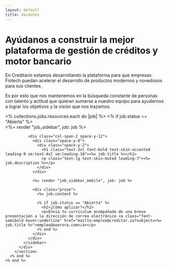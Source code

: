 ```yaml
---
layout: default
title: Vacantes
---
```


<main>
  <div class="bg-skin-alternate">
    <div class="py-16 mx-auto max-w-7xl px-4 sm:py-24 sm:px-6 lg:py-32">
      <div class="text-center">
        <h1 class="text-4xl tracking-tight font-extrabold text-skin-alternate-2 sm:text-5xl md:text-6xl">
          <span class="block">Ayúdanos a construir la mejor plataforma</span>
          <span class="block text-skin-accented mt-3">de gestión de créditos y motor bancario</span>
        </h1>
        <p class="mt-3 max-w-md mx-auto text-base text-skin-muted sm:text-lg md:mt-5 md:text-xl md:max-w-3xl">En Creditario estamos desarrollando la plataforma para que empresas Fintech puedan acelerar el desarrollo de productos modernos y novedosos para sus clientes.</p>
        <p class="mt-3 max-w-md mx-auto text-base text-skin-muted sm:text-lg md:mt-5 md:text-xl md:max-w-3xl">Es por esto que nos mantenemos en la búsqueda constante de personas con talento y actitud que quieran sumarse a nuestro equipo para ayudarnos a lograr los objetivos y la visión que nos trazamos.</p>
      </div>
    </div>
  </div>

  <div class="divide-y divide-skin-alternate-2">
    <% collections.jobs.resources.each do |job| %>
      <% if job.status == "Abierta" %>
        <section class="bg-white">
          <div class="max-w-2xl px-6 mx-auto lg:max-w-6xl">
            <sidebar class="py-12 grid lg:grid-cols-3 lg:gap-16">
              <%= render "job_sidebar", job: job %>

              <div class="col-span-2 space-y-12">
                <div class="space-y-8">
                  <div class="space-y-2">
                    <h1 class="text-3xl font-bold text-skin-accented leading-9 sm:text-4xl sm:leading-10"><%= job.title %></h1>
                    <p class="text-lg text-skin-muted leading-7"><%= job.description %></p>
                  </div>
                </div>

                <%= render "job_sidebar_mobile", job: job %>

                <div class="prose">
                  <%= job.content %>

                  <% if job.status == "Abierta" %>
                    <h2>¿Cómo aplicar?</h2>
                    <p>Envía tu curriculum acompañado de una breve presentación a la dirección de correo electrónico <a class="font-semibold hover:underline" href="mailto:empleo@creditar.io?subject=<%= job.title %>">empleo@aoorora.com</a></p>
                  <% end %>
                </div>
              </div>
            </sidebar>
          </div>
        </section>
      <% end %>
    <% end %>
  </div>

</main>
